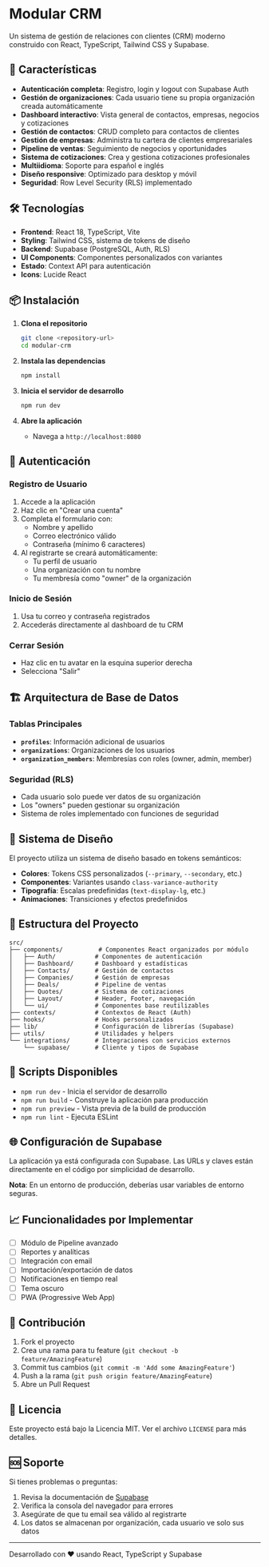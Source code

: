 # Modular CRM

Un sistema de gestión de relaciones con clientes (CRM) moderno construido con React, TypeScript, Tailwind CSS y Supabase.

## 🚀 Características

- **Autenticación completa**: Registro, login y logout con Supabase Auth
- **Gestión de organizaciones**: Cada usuario tiene su propia organización creada automáticamente
- **Dashboard interactivo**: Vista general de contactos, empresas, negocios y cotizaciones
- **Gestión de contactos**: CRUD completo para contactos de clientes
- **Gestión de empresas**: Administra tu cartera de clientes empresariales
- **Pipeline de ventas**: Seguimiento de negocios y oportunidades
- **Sistema de cotizaciones**: Crea y gestiona cotizaciones profesionales
- **Multiidioma**: Soporte para español e inglés
- **Diseño responsive**: Optimizado para desktop y móvil
- **Seguridad**: Row Level Security (RLS) implementado

## 🛠️ Tecnologías

- **Frontend**: React 18, TypeScript, Vite
- **Styling**: Tailwind CSS, sistema de tokens de diseño
- **Backend**: Supabase (PostgreSQL, Auth, RLS)
- **UI Components**: Componentes personalizados con variantes
- **Estado**: Context API para autenticación
- **Icons**: Lucide React

## 📦 Instalación

1. **Clona el repositorio**
   ```bash
   git clone <repository-url>
   cd modular-crm
   ```

2. **Instala las dependencias**
   ```bash
   npm install
   ```

3. **Inicia el servidor de desarrollo**
   ```bash
   npm run dev
   ```

4. **Abre la aplicación**
   - Navega a `http://localhost:8080`

## 🔐 Autenticación

### Registro de Usuario
1. Accede a la aplicación
2. Haz clic en "Crear una cuenta"
3. Completa el formulario con:
   - Nombre y apellido
   - Correo electrónico válido
   - Contraseña (mínimo 6 caracteres)
4. Al registrarte se creará automáticamente:
   - Tu perfil de usuario
   - Una organización con tu nombre
   - Tu membresía como "owner" de la organización

### Inicio de Sesión
1. Usa tu correo y contraseña registrados
2. Accederás directamente al dashboard de tu CRM

### Cerrar Sesión
- Haz clic en tu avatar en la esquina superior derecha
- Selecciona "Salir"

## 🏗️ Arquitectura de Base de Datos

### Tablas Principales

- **`profiles`**: Información adicional de usuarios
- **`organizations`**: Organizaciones de los usuarios
- **`organization_members`**: Membresías con roles (owner, admin, member)

### Seguridad (RLS)

- Cada usuario solo puede ver datos de su organización
- Los "owners" pueden gestionar su organización
- Sistema de roles implementado con funciones de seguridad

## 🎨 Sistema de Diseño

El proyecto utiliza un sistema de diseño basado en tokens semánticos:

- **Colores**: Tokens CSS personalizados (`--primary`, `--secondary`, etc.)
- **Componentes**: Variantes usando `class-variance-authority`
- **Tipografía**: Escalas predefinidas (`text-display-lg`, etc.)
- **Animaciones**: Transiciones y efectos predefinidos

## 📁 Estructura del Proyecto

```
src/
├── components/          # Componentes React organizados por módulo
│   ├── Auth/           # Componentes de autenticación
│   ├── Dashboard/      # Dashboard y estadísticas
│   ├── Contacts/       # Gestión de contactos
│   ├── Companies/      # Gestión de empresas
│   ├── Deals/          # Pipeline de ventas
│   ├── Quotes/         # Sistema de cotizaciones
│   ├── Layout/         # Header, Footer, navegación
│   └── ui/             # Componentes base reutilizables
├── contexts/           # Contextos de React (Auth)
├── hooks/              # Hooks personalizados
├── lib/                # Configuración de librerías (Supabase)
├── utils/              # Utilidades y helpers
└── integrations/       # Integraciones con servicios externos
    └── supabase/       # Cliente y tipos de Supabase
```

## 🔧 Scripts Disponibles

- `npm run dev` - Inicia el servidor de desarrollo
- `npm run build` - Construye la aplicación para producción
- `npm run preview` - Vista previa de la build de producción
- `npm run lint` - Ejecuta ESLint

## 🌐 Configuración de Supabase

La aplicación ya está configurada con Supabase. Las URLs y claves están directamente en el código por simplicidad de desarrollo.

**Nota**: En un entorno de producción, deberías usar variables de entorno seguras.

## 📈 Funcionalidades por Implementar

- [ ] Módulo de Pipeline avanzado
- [ ] Reportes y analíticas
- [ ] Integración con email
- [ ] Importación/exportación de datos
- [ ] Notificaciones en tiempo real
- [ ] Tema oscuro
- [ ] PWA (Progressive Web App)

## 🤝 Contribución

1. Fork el proyecto
2. Crea una rama para tu feature (`git checkout -b feature/AmazingFeature`)
3. Commit tus cambios (`git commit -m 'Add some AmazingFeature'`)
4. Push a la rama (`git push origin feature/AmazingFeature`)
5. Abre un Pull Request

## 📄 Licencia

Este proyecto está bajo la Licencia MIT. Ver el archivo `LICENSE` para más detalles.

## 🆘 Soporte

Si tienes problemas o preguntas:

1. Revisa la documentación de [Supabase](https://supabase.com/docs)
2. Verifica la consola del navegador para errores
3. Asegúrate de que tu email sea válido al registrarte
4. Los datos se almacenan por organización, cada usuario ve solo sus datos

---

Desarrollado con ❤️ usando React, TypeScript y Supabase
